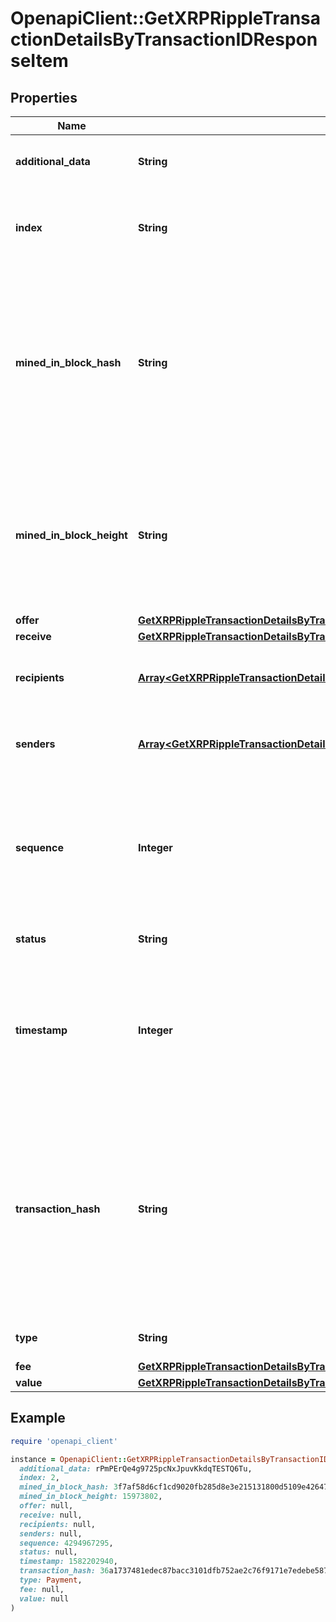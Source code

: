 # OpenapiClient::GetXRPRippleTransactionDetailsByTransactionIDResponseItem

## Properties

| Name | Type | Description | Notes |
| ---- | ---- | ----------- | ----- |
| **additional_data** | **String** | Represents additional data that may be needed. |  |
| **index** | **String** | Defines the index of the transaction, i.e. the consecutive place it takes in the blockchain. |  |
| **mined_in_block_hash** | **String** | Represents the hash of the block where this transaction was mined/confirmed for first time. The hash is defined as a cryptographic digital fingerprint made by hashing the block header twice through the SHA256 algorithm. |  |
| **mined_in_block_height** | **String** | Represents the hight of the block where this transaction was mined/confirmed for first time. The height is defined as the number of blocks in the blockchain preceding this specific block. |  |
| **offer** | [**GetXRPRippleTransactionDetailsByTransactionIDResponseItemOffer**](GetXRPRippleTransactionDetailsByTransactionIDResponseItemOffer.md) |  |  |
| **receive** | [**GetXRPRippleTransactionDetailsByTransactionIDResponseItemReceive**](GetXRPRippleTransactionDetailsByTransactionIDResponseItemReceive.md) |  |  |
| **recipients** | [**Array&lt;GetXRPRippleTransactionDetailsByTransactionIDResponseItemRecipients&gt;**](GetXRPRippleTransactionDetailsByTransactionIDResponseItemRecipients.md) | Represents an object of addresses that receive the transactions. |  |
| **senders** | [**Array&lt;GetXRPRippleTransactionDetailsByTransactionIDResponseItemSenders&gt;**](GetXRPRippleTransactionDetailsByTransactionIDResponseItemSenders.md) | Represents an object of addresses that provide the funds. |  |
| **sequence** | **Integer** | Defines the transaction input&#39;s sequence as an integer, which is is used when transactions are replaced with newer versions before LockTime. |  |
| **status** | **String** | Defines the status of the transaction. | [optional] |
| **timestamp** | **Integer** | Defines the exact date/time in Unix Timestamp when this transaction was mined, confirmed or first seen in Mempool, if it is unconfirmed. |  |
| **transaction_hash** | **String** | Represents the same as &#x60;transactionId&#x60; for account-based protocols like Ethereum, while it could be different in UTXO-based protocols like Bitcoin. E.g., in UTXO-based protocols &#x60;hash&#x60; is different from &#x60;transactionId&#x60; for SegWit transactions. |  |
| **type** | **String** | Defines the type of the transaction. |  |
| **fee** | [**GetXRPRippleTransactionDetailsByTransactionIDResponseItemFee**](GetXRPRippleTransactionDetailsByTransactionIDResponseItemFee.md) |  |  |
| **value** | [**GetXRPRippleTransactionDetailsByTransactionIDResponseItemValue**](GetXRPRippleTransactionDetailsByTransactionIDResponseItemValue.md) |  |  |

## Example

```ruby
require 'openapi_client'

instance = OpenapiClient::GetXRPRippleTransactionDetailsByTransactionIDResponseItem.new(
  additional_data: rPmPErQe4g9725pcNxJpuvKkdqTESTQ6Tu,
  index: 2,
  mined_in_block_hash: 3f7af58d6cf1cd9020fb285d8e3e215131800d5109e42647ffd9b3aeae59df33,
  mined_in_block_height: 15973802,
  offer: null,
  receive: null,
  recipients: null,
  senders: null,
  sequence: 4294967295,
  status: null,
  timestamp: 1582202940,
  transaction_hash: 36a1737481edec87bacc3101dfb752ae2c76f9171e7edebe587e330c1ea77c8d,
  type: Payment,
  fee: null,
  value: null
)
```

